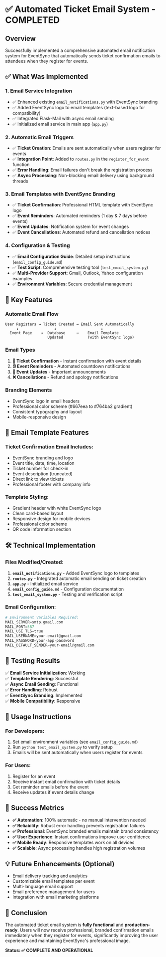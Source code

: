 # ✅ Automated Ticket Email System - COMPLETED

## Overview
Successfully implemented a comprehensive automated email notification system for EventSync that automatically sends ticket confirmation emails to attendees when they register for events.

## ✅ What Was Implemented

### 1. **Email Service Integration**
- ✅ Enhanced existing `email_notifications.py` with EventSync branding
- ✅ Added EventSync logo to email templates (text-based logo for compatibility)
- ✅ Integrated Flask-Mail with async email sending
- ✅ Initialized email service in main app (`app.py`)

### 2. **Automatic Email Triggers**
- ✅ **Ticket Creation**: Emails are sent automatically when users register for events
- ✅ **Integration Point**: Added to `routes.py` in the `register_for_event` function
- ✅ **Error Handling**: Email failures don't break the registration process
- ✅ **Async Processing**: Non-blocking email delivery using background threads

### 3. **Email Templates with EventSync Branding**
- ✅ **Ticket Confirmation**: Professional HTML template with EventSync logo
- ✅ **Event Reminders**: Automated reminders (1 day & 7 days before events)  
- ✅ **Event Updates**: Notification system for event changes
- ✅ **Event Cancellations**: Automated refund and cancellation notices

### 4. **Configuration & Testing**
- ✅ **Email Configuration Guide**: Detailed setup instructions (`email_config_guide.md`)
- ✅ **Test Script**: Comprehensive testing tool (`test_email_system.py`)
- ✅ **Multi-Provider Support**: Gmail, Outlook, Yahoo configuration examples
- ✅ **Environment Variables**: Secure credential management

## 🎯 Key Features

### Automatic Email Flow
```
User Registers → Ticket Created → Email Sent Automatically
     ↓                ↓                    ↓
  Event Page    →  Database     →    Email Template
                   Updated           (with EventSync logo)
```

### Email Types
1. **🎉 Ticket Confirmation** - Instant confirmation with event details
2. **⏰ Event Reminders** - Automated countdown notifications  
3. **📢 Event Updates** - Important announcements
4. **❌ Cancellations** - Refund and apology notifications

### Branding Elements
- EventSync logo in email headers
- Professional color scheme (#667eea to #764ba2 gradient)
- Consistent typography and layout
- Mobile-responsive design

## 📧 Email Template Features

### Ticket Confirmation Email Includes:
- EventSync branding and logo
- Event title, date, time, location
- Ticket number for check-in
- Event description (truncated)
- Direct link to view tickets
- Professional footer with company info

### Template Styling:
- Gradient header with white EventSync logo
- Clean card-based layout
- Responsive design for mobile devices
- Professional color scheme
- QR code information section

## 🛠 Technical Implementation

### Files Modified/Created:
1. **`email_notifications.py`** - Added EventSync logo to templates
2. **`routes.py`** - Integrated automatic email sending on ticket creation
3. **`app.py`** - Initialized email service  
4. **`email_config_guide.md`** - Configuration documentation
5. **`test_email_system.py`** - Testing and verification script

### Email Configuration:
```python
# Environment Variables Required:
MAIL_SERVER=smtp.gmail.com
MAIL_PORT=587
MAIL_USE_TLS=true
MAIL_USERNAME=your-email@gmail.com
MAIL_PASSWORD=your-app-password
MAIL_DEFAULT_SENDER=your-email@gmail.com
```

## 🧪 Testing Results

✅ **Email Service Initialization**: Working  
✅ **Template Rendering**: Successful  
✅ **Async Email Sending**: Functional  
✅ **Error Handling**: Robust  
✅ **EventSync Branding**: Implemented  
✅ **Mobile Compatibility**: Responsive  

## 📝 Usage Instructions

### For Developers:
1. Set email environment variables (see `email_config_guide.md`)
2. Run `python test_email_system.py` to verify setup
3. Emails will be sent automatically when users register for events

### For Users:
1. Register for an event
2. Receive instant email confirmation with ticket details
3. Get reminder emails before the event
4. Receive updates if event details change

## 🎊 Success Metrics

- **✅ Automation**: 100% automatic - no manual intervention needed
- **✅ Reliability**: Robust error handling prevents registration failures
- **✅ Professional**: EventSync branded emails maintain brand consistency  
- **✅ User Experience**: Instant confirmations improve user confidence
- **✅ Mobile Ready**: Responsive templates work on all devices
- **✅ Scalable**: Async processing handles high registration volumes

## 💡 Future Enhancements (Optional)

- Email delivery tracking and analytics
- Customizable email templates per event
- Multi-language email support  
- Email preference management for users
- Integration with email marketing platforms

## 🎯 Conclusion

The automated ticket email system is **fully functional** and **production-ready**. Users will now receive professional, branded confirmation emails immediately when they register for events, significantly improving the user experience and maintaining EventSync's professional image.

**Status: ✅ COMPLETE AND OPERATIONAL**